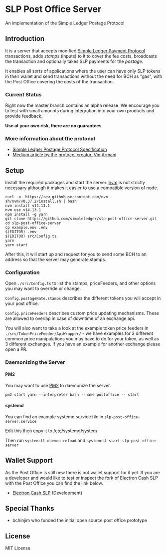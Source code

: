 # SLP Post Office Server

An implementation of the Simple Ledger Postage Protocol

## Introduction

It is a server that accepts modified [Simple Ledger Payment Protocol](https://github.com/simpleledger/slp-specifications/blob/master/slp-payment-protocol.md) transactions, adds _stamps_ (inputs) to it to cover the
fee costs, broadcasts the transaction and optionally takes SLP payments for the _postage_.

It enables all sorts of applications where the user can have only SLP tokens in their wallet and send transactions without the need for BCH as "gas", with the Post Office covering the costs of the transaction.

### Current Status

Right now the master branch contains an alpha release. We encourage you to test with small amounts during integration into your own products and provide feedback.

**Use at your own risk, there are no guarantees**.

### More information about the protocol

- [Simple Ledger Postage Protocol Specification](https://slp.dev/specs/slp-postage-protocol/)
- [Medium article by the protocol creator, Vin Armani](https://medium.com/@vinarmani/simple-ledger-postage-protocol-enabling-a-true-slp-token-ecosystem-on-bitcoin-cash-f960a58c16c4)


## Setup

Install the required packages and start the server. [nvm](https://github.com/nvm-sh/nvm) is not strictly necessary although it makes it easier to use a compatible version of node.

```
curl -o- https://raw.githubusercontent.com/nvm-sh/nvm/v0.37.2/install.sh | bash
nvm install v14.13.1
nvm use v14.13.1
npm install -g yarn
git clone https://github.com/simpleledger/slp-post-office-server.git
cd slp-post-office-server
cp example.env .env
$(EDITOR) .env
$(EDITOR) src/Config.ts
yarn
yarn start
```

After this, it will start up and request for you to send some BCH to an address so that the server may generate stamps.

### Configuration

Open `./src/Config.ts` to list the stamps, priceFeeders, and other options you may want to override or change.

`Config.postageRate.stamps` describes the different tokens you will accept in your post office.

`Config.priceFeeders` describes custom price updating mechanisms. These are allowed to overlap in case of downtime of an exchange api.

You will also want to take a look at the example token price feeders in `./src/TokenPriceFeeder/ApiWrapper/` - we have examples for 3 different common price manipulations you may have to do for your token, as well as 3 different exchanges. If you have an example for another exchange please open a PR.


### Daemonizing the Server

#### PM2

You may want to use [PM2](https://pm2.keymetrics.io/) to daemonize the server.

```
pm2 start yarn --interpreter bash --name postoffice -- start
```

#### systemd

You can find an example systemd service file in `slp-post-office-server.service`

Edit this then copy it to /etc/systemd/system

Then run `systemctl daemon-reload` and `systemctl start slp-post-office-server`

## Wallet Support

As the Post Office is still new there is not wallet support for it yet. If you are a developer and would like to test or inspect the fork of Electron Cash SLP with the Post Office you can find the link below.

- [Electron Cash SLP](https://github.com/OPReturnCode/Electron-Cash-SLP/commits/post-office) (Development)

## Special Thanks

- bchinjim who funded the initial open source post office prototype

## License

MIT License
